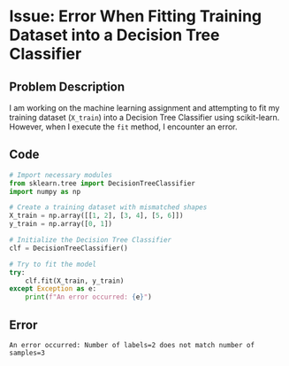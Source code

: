 # Issue: Error When Fitting Training Dataset into a Decision Tree Classifier

## Problem Description

I am working on the machine learning assignment and attempting to fit my training dataset (`X_train`) into a Decision Tree Classifier using scikit-learn. However, when I execute the `fit` method, I encounter an error.

## Code

```python
# Import necessary modules
from sklearn.tree import DecisionTreeClassifier
import numpy as np

# Create a training dataset with mismatched shapes
X_train = np.array([[1, 2], [3, 4], [5, 6]])
y_train = np.array([0, 1])

# Initialize the Decision Tree Classifier
clf = DecisionTreeClassifier()

# Try to fit the model
try:
    clf.fit(X_train, y_train)
except Exception as e:
    print(f"An error occurred: {e}")
```

## Error
```
An error occurred: Number of labels=2 does not match number of samples=3
```
